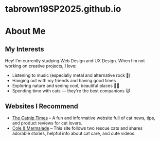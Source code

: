 # tabrown19SP2025.github.io

# About Me

## My Interests

Hey! I'm currently studying Web Design and UX Design. When I’m not working on creative projects, I love:

- Listening to music (especially metal and alternative rock 🤘)
- Hanging out with my friends and having good times
- Exploring nature and seeing cool, beautiful places 🌲🌄
- Spending time with cats — they're the best companions 🐱

## Websites I Recommend

- [The Catnip Times](https://www.thecatniptimes.com) – A fun and informative website full of cat news, tips, and product reviews for cat lovers.
- [Cole & Marmalade](https://coleandmarmalade.com) – This site follows two rescue cats and shares adorable stories, helpful info about cat care, and cute videos.
